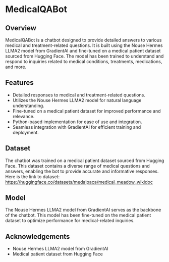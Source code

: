 # MedicalQABot

## Overview
MedicalQABot is a chatbot designed to provide detailed answers to various medical and treatment-related questions. It is built using the Nouse Hermes LLMA2 model from GradientAI and fine-tuned on a medical patient dataset sourced from Hugging Face. The model has been trained to understand and respond to inquiries related to medical conditions, treatments, medications, and more.

## Features
- Detailed responses to medical and treatment-related questions.
- Utilizes the Nouse Hermes LLMA2 model for natural language understanding.
- Fine-tuned on a medical patient dataset for improved performance and relevance.
- Python-based implementation for ease of use and integration.
- Seamless integration with GradientAI for efficient training and deployment.

## Dataset
The chatbot was trained on a medical patient dataset sourced from Hugging Face. This dataset contains a diverse range of medical questions and answers, enabling the bot to provide accurate and informative responses.
Here is the link to dataset: https://huggingface.co/datasets/medalpaca/medical_meadow_wikidoc

## Model
The Nouse Hermes LLMA2 model from GradientAI serves as the backbone of the chatbot. This model has been fine-tuned on the medical patient dataset to optimize performance for medical-related inquiries.

## Acknowledgements
- Nouse Hermes LLMA2 model from GradientAI
- Medical patient dataset from Hugging Face
